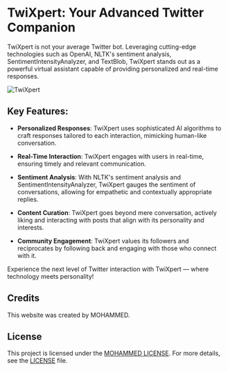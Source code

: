 # TwiXpert: Your Advanced Twitter Companion

TwiXpert is not your average Twitter bot. Leveraging cutting-edge technologies such as OpenAI, NLTK's sentiment analysis, SentimentIntensityAnalyzer, and TextBlob, TwiXpert stands out as a powerful virtual assistant capable of providing personalized and real-time responses.

![TwiXpert](https://github.com/tech-moh-logy/twiX/assets/132733865/5822708a-d43f-4d40-96a5-24c1f526a65a)

## Key Features:

- **Personalized Responses**: TwiXpert uses sophisticated AI algorithms to craft responses tailored to each interaction, mimicking human-like conversation.
  
- **Real-Time Interaction**: TwiXpert engages with users in real-time, ensuring timely and relevant communication.

- **Sentiment Analysis**: With NLTK's sentiment analysis and SentimentIntensityAnalyzer, TwiXpert gauges the sentiment of conversations, allowing for empathetic and contextually appropriate replies.

- **Content Curation**: TwiXpert goes beyond mere conversation, actively liking and interacting with posts that align with its personality and interests.

- **Community Engagement**: TwiXpert values its followers and reciprocates by following back and engaging with those who connect with it.

Experience the next level of Twitter interaction with TwiXpert — where technology meets personality!

## Credits

This website was created by MOHAMMED.

## License

This project is licensed under the [MOHAMMED LICENSE](https://github.com/tech-moh-logy/MOHAMMED-License/blob/main/README.md). For more details, see the [LICENSE](https://github.com/tech-moh-logy/MOHAMMED-License/blob/main/README.md) file.

